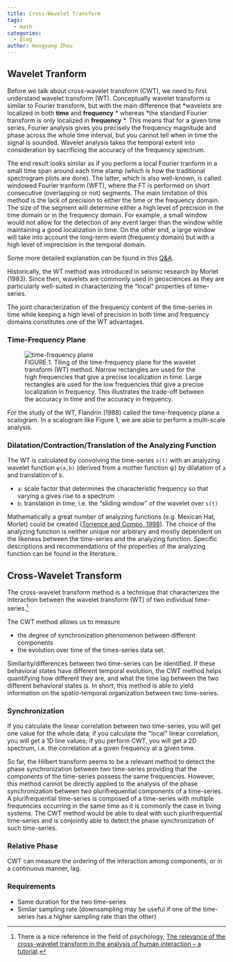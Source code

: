 ```yaml
---
title: Cross-Wavelet Transform
tags:
  - math
categories:
  - Blog
author: Hongyang Zhou
---
```


## Wavelet Tranform

Before we talk about cross-wavelet transform (CWT), we need to first understand wavelet transform (WT). Conceptually wavelet transform is similar to Fourier transform, but with the main difference that *wavelets are localized in both **time** and **frequency** * whereas *the standard Fourier transform is only localized in **frequency** *. This means that for a given time series, Fourier analysis gives you precisely the frequency magnitude and phase across the whole time interval, but you cannot tell when in time the signal is sounded. Wavelet analysis takes the temporal extent into consideration by sacrificing the accuracy of the frequency spectrum.

The end result looks similar as if you perform a local Fourier tranform in a small time span around each time stamp (which is how the traditional spectrogram plots are done). The latter, which is also well-known, is called windowed Fourier tranform (WFT), where the FT is performed on short consecutive (overlapping or not) segments. The main limitation of this method is the lack of precision to either the time or the frequency domain. The size of the segment will determine either a high level of precision in the time domain or in the frequency domain. For example, a small window would not allow for the detection of any event larger than the window while maintaining a good localization in time. On the other end, a large window will take into account the long-term event (frequency domain) but with a high level of imprecision in the temporal domain.

Some more detailed explanation can be found in this [Q&A](https://math.stackexchange.com/questions/279980/difference-between-fourier-transform-and-wavelets).

Historically, the WT method was introduced in seismic research by Morlet (1983). Since then, wavelets are commonly used in geosciences as they are particularly well-suited in characterizing the “local” properties of time-series.

The joint characterization of the frequency content of the time-series in time while keeping a high level of precision in both time and frequency domains constitutes one of the WT advantages.

### Time-Frequency Plane

<figure>
    <img src="https://www.frontiersin.org/files/Articles/111259/fpsyg-05-01566-HTML/image_m/fpsyg-05-01566-g001.jpg"
         alt="time-frequency plane">
    <figcaption>FIGURE 1. Tiling of the time-frequency plane for the wavelet transform (WT) method. Narrow rectangles are used for the high frequencies that give a precise localization in time. Large rectangles are used for the low frequencies that give a precise localization in frequency. This illustrates the trade-off between the accuracy in time and the accuracy in frequency.</figcaption>
</figure>

For the study of the WT, Flandrin (1988) called the time-frequency plane a scalogram. In a scalogram like Figure 1, we are able to perform a multi-scale analysis.

### Dilatation/Contraction/Translation of the Analyzing Function

The WT is calculated by convolving the time-series `s(t)` with an analyzing wavelet function `ψ(a,b)` (derived from a mother function ψ) by dilatation of `a` and translation of `b`.

- `a`: scale factor that determines the characteristic frequency so that varying a gives rise to a spectrum
- `b`: translation in time, i.e. the “sliding window” of the wavelet over `s(t)`

Mathematically a great number of analyzing functions (e.g. Mexican Hat, Morlet) could be created ([Torrence and Compo, 1998](https://doi.org/10.1175/1520-0477(1998)079<0061:APGTWA>2.0.CO;2)). The choice of the analyzing function is neither unique nor arbitrary and mostly dependent on the likeness between the time-series and the analyzing function. Specific descriptions and recommendations of the properties of the analyzing function can be found in the literature.

## Cross-Wavelet Transform

The cross-wavelet transform method is a technique that characterizes the interaction between the wavelet transform (WT) of two individual time-series.[^CWT_ref]

The CWT method allows us to measure

- the degree of synchronization phenomenon between different components
- the evolution over time of the times-series data set.

Similarity/differences between two time-series can be identified. If these behavioral states have different temporal evolution, the CWT method helps quantifying how different they are, and what the time lag between the two different behavioral states is. In short, this method is able to yield information on the spatio-temporal organization between two time-series.

[^CWT_ref]: There is a nice reference in the field of psychology, [The relevance of the cross-wavelet transform in the analysis of human interaction – a tutorial](https://doi.org/10.3389/fpsyg.2014.01566).

### Synchronization

If you calculate the linear correlation between two time-series, you will get one value for the whole data; if you calculate the "local" linear correlation, you will get a 1D line values; if you perform CWT, you will get a 2D spectrum, i.e. the correlation at a given frequency at a given time.

So far, the Hilbert transform seems to be a relevant method to detect the phase synchronization between two time-series providing that the components of the time-series possess the same frequencies. However, this method cannot be directly applied to the analysis of the phase synchronization between two plurifrequential components of a time-series. A plurifrequential time-series is composed of a time-series with multiple frequencies occurring in the same time as it is commonly the case in living systems. The CWT method would be able to deal with such plurifrequential time-series and is conjointly able to detect the phase synchronization of such time-series.

### Relative Phase

CWT can measure the ordering of the interaction among components, or in a continuous manner, lag.

### Requirements

- Same duration for the two time-series
- Similar sampling rate (downsampling may be useful if one of the time-series has a higher sampling rate than the other)